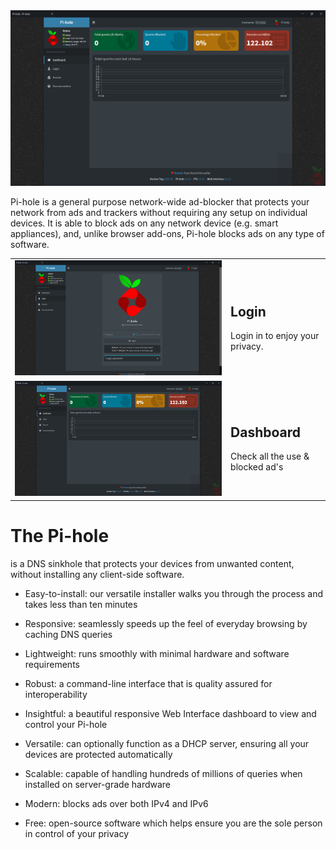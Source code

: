 
<img src="images/dashboard.png">

Pi-hole is a general purpose network-wide ad-blocker that protects your network from ads and trackers without requiring any setup on individual devices. It is able to block ads on any network device (e.g. smart appliances), and, unlike browser add-ons, Pi-hole blocks ads on any type of software.

<table>
<thead>
 
</thead>
<tbody>
  <tr>
    <td><img src="images/login.png"/></th>
    <td>
      <h2>Login</h2>
      Login in to enjoy your privacy.</th>
  </tr>

  <tr>
    <td><img src="images/dashboard.png"/></th>
    <td>
      <h2>Dashboard</h2>
      Check all the use & blocked ad's</th>
  </tr>
</tbody>
</table>

# The Pi-hole
is a DNS sinkhole that protects your devices from unwanted content, without installing any client-side software.

- Easy-to-install: our versatile installer walks you through the process and takes less than ten minutes

- Responsive: seamlessly speeds up the feel of everyday browsing by caching DNS queries

- Lightweight: runs smoothly with minimal hardware and software requirements

- Robust: a command-line interface that is quality assured for interoperability

- Insightful: a beautiful responsive Web Interface dashboard to view and control your Pi-hole

- Versatile: can optionally function as a DHCP server, ensuring all your devices are protected automatically

- Scalable: capable of handling hundreds of millions of queries when installed on server-grade hardware

- Modern: blocks ads over both IPv4 and IPv6

- Free: open-source software which helps ensure you are the sole person in control of your privacy

